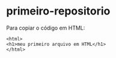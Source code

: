 # primeiro-repositorio

Para copiar o código em HTML:
```
<html>
<h1>meu primeiro arquivo em HTML</h1>
</html>
```




